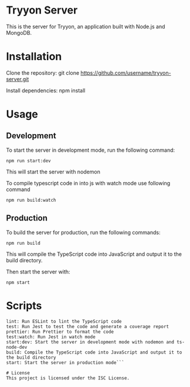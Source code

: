 # Tryyon Server
This is the server for Tryyon, an application built with Node.js and MongoDB.

# Installation
Clone the repository: git clone https://github.com/username/tryyon-server.git

Install dependencies: npm install

# Usage
## Development

To start the server in development mode, run the following command:

```npm run start:dev```

This will start the server with nodemon

To compile typescript code in into js with watch mode use following command 

```npm run build:watch```

## Production
To build the server for production, run the following commands:

```npm run build```

This will compile the TypeScript code into JavaScript and output it to the build directory.

Then start the server with:

```npm start```

# Scripts
```clean: Remove the coverage, build, and tmp directories
lint: Run ESLint to lint the TypeScript code
test: Run Jest to test the code and generate a coverage report
prettier: Run Prettier to format the code
test:watch: Run Jest in watch mode
start:dev: Start the server in development mode with nodemon and ts-node-dev
build: Compile the TypeScript code into JavaScript and output it to the build directory
start: Start the server in production mode```

# License
This project is licensed under the ISC License.
